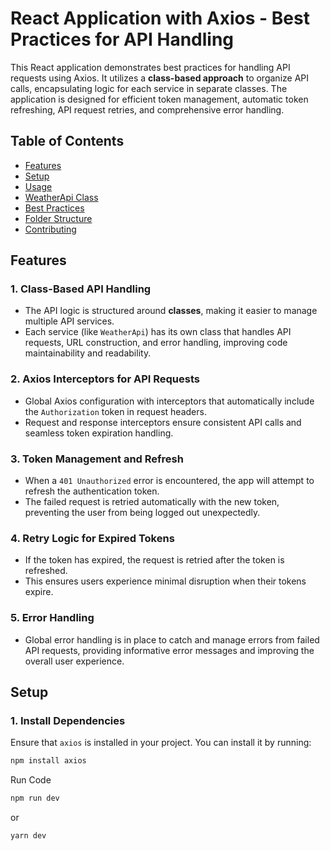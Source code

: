 # React Application with Axios - Best Practices for API Handling

This React application demonstrates best practices for handling API requests using Axios. It utilizes a **class-based approach** to organize API calls, encapsulating logic for each service in separate classes. The application is designed for efficient token management, automatic token refreshing, API request retries, and comprehensive error handling.

## Table of Contents

- [Features](#features)
- [Setup](#setup)
- [Usage](#usage)
- [WeatherApi Class](#weatherapi-class)
- [Best Practices](#best-practices)
- [Folder Structure](#folder-structure)
- [Contributing](#contributing)

## Features

### 1. **Class-Based API Handling**

- The API logic is structured around **classes**, making it easier to manage multiple API services.
- Each service (like `WeatherApi`) has its own class that handles API requests, URL construction, and error handling, improving code maintainability and readability.

### 2. **Axios Interceptors for API Requests**

- Global Axios configuration with interceptors that automatically include the `Authorization` token in request headers.
- Request and response interceptors ensure consistent API calls and seamless token expiration handling.

### 3. **Token Management and Refresh**

- When a `401 Unauthorized` error is encountered, the app will attempt to refresh the authentication token.
- The failed request is retried automatically with the new token, preventing the user from being logged out unexpectedly.

### 4. **Retry Logic for Expired Tokens**

- If the token has expired, the request is retried after the token is refreshed.
- This ensures users experience minimal disruption when their tokens expire.

### 5. **Error Handling**

- Global error handling is in place to catch and manage errors from failed API requests, providing informative error messages and improving the overall user experience.

## Setup

### 1. **Install Dependencies**

Ensure that `axios` is installed in your project. You can install it by running:

```bash
npm install axios
```

Run Code

```bash
npm run dev
```

or

```bash
yarn dev
```
